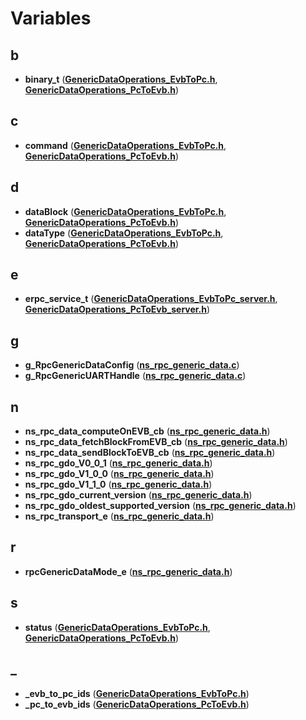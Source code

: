 
# Variables



## b

* **binary\_t** ([**GenericDataOperations\_EvbToPc.h**](_generic_data_operations___evb_to_pc_8h.md), [**GenericDataOperations\_PcToEvb.h**](_generic_data_operations___pc_to_evb_8h.md))


## c

* **command** ([**GenericDataOperations\_EvbToPc.h**](_generic_data_operations___evb_to_pc_8h.md), [**GenericDataOperations\_PcToEvb.h**](_generic_data_operations___pc_to_evb_8h.md))


## d

* **dataBlock** ([**GenericDataOperations\_EvbToPc.h**](_generic_data_operations___evb_to_pc_8h.md), [**GenericDataOperations\_PcToEvb.h**](_generic_data_operations___pc_to_evb_8h.md))
* **dataType** ([**GenericDataOperations\_EvbToPc.h**](_generic_data_operations___evb_to_pc_8h.md), [**GenericDataOperations\_PcToEvb.h**](_generic_data_operations___pc_to_evb_8h.md))


## e

* **erpc\_service\_t** ([**GenericDataOperations\_EvbToPc\_server.h**](_generic_data_operations___evb_to_pc__server_8h.md), [**GenericDataOperations\_PcToEvb\_server.h**](_generic_data_operations___pc_to_evb__server_8h.md))


## g

* **g\_RpcGenericDataConfig** ([**ns\_rpc\_generic\_data.c**](ns__rpc__generic__data_8c.md))
* **g\_RpcGenericUARTHandle** ([**ns\_rpc\_generic\_data.c**](ns__rpc__generic__data_8c.md))


## n

* **ns\_rpc\_data\_computeOnEVB\_cb** ([**ns\_rpc\_generic\_data.h**](ns__rpc__generic__data_8h.md))
* **ns\_rpc\_data\_fetchBlockFromEVB\_cb** ([**ns\_rpc\_generic\_data.h**](ns__rpc__generic__data_8h.md))
* **ns\_rpc\_data\_sendBlockToEVB\_cb** ([**ns\_rpc\_generic\_data.h**](ns__rpc__generic__data_8h.md))
* **ns\_rpc\_gdo\_V0\_0\_1** ([**ns\_rpc\_generic\_data.h**](ns__rpc__generic__data_8h.md))
* **ns\_rpc\_gdo\_V1\_0\_0** ([**ns\_rpc\_generic\_data.h**](ns__rpc__generic__data_8h.md))
* **ns\_rpc\_gdo\_V1\_1\_0** ([**ns\_rpc\_generic\_data.h**](ns__rpc__generic__data_8h.md))
* **ns\_rpc\_gdo\_current\_version** ([**ns\_rpc\_generic\_data.h**](ns__rpc__generic__data_8h.md))
* **ns\_rpc\_gdo\_oldest\_supported\_version** ([**ns\_rpc\_generic\_data.h**](ns__rpc__generic__data_8h.md))
* **ns\_rpc\_transport\_e** ([**ns\_rpc\_generic\_data.h**](ns__rpc__generic__data_8h.md))


## r

* **rpcGenericDataMode\_e** ([**ns\_rpc\_generic\_data.h**](ns__rpc__generic__data_8h.md))


## s

* **status** ([**GenericDataOperations\_EvbToPc.h**](_generic_data_operations___evb_to_pc_8h.md), [**GenericDataOperations\_PcToEvb.h**](_generic_data_operations___pc_to_evb_8h.md))


## _

* **\_evb\_to\_pc\_ids** ([**GenericDataOperations\_EvbToPc.h**](_generic_data_operations___evb_to_pc_8h.md))
* **\_pc\_to\_evb\_ids** ([**GenericDataOperations\_PcToEvb.h**](_generic_data_operations___pc_to_evb_8h.md))




